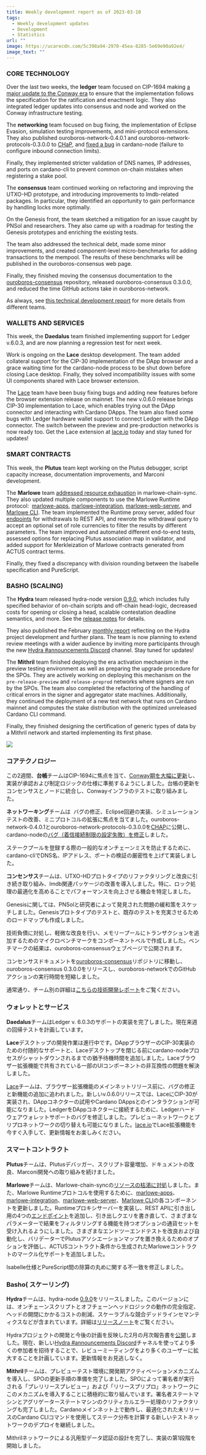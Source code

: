 ```yaml
---
title: Weekly development report as of 2023-03-10
tags:
  - Weekly development updates
  - Development
  - Statistics
url: ""
image: https://ucarecdn.com/5c398a94-2970-45ea-8285-5e69e90a92e4/
image_text: ""
---
```


### CORE TECHNOLOGY

Over the last two weeks, the **ledger** team focused on CIP-1694 making [a major update to the Conway era](https://github.com/input-output-hk/cardano-ledger/pull/3291) to ensure that the implementation follows the specification for the ratification and enactment logic. They also integrated ledger updates into consensus and node and worked on the Conway infrastructure testing. 

The **networking** team ​​focused on bug fixing, the implementation of Eclipse Evasion, simulation testing improvements, and mini-protocol extensions. They also published ouroboros-network-0.4.0.1 and ouroboros-network-protocols-0.3.0.0 to [CHaP](https://github.com/input-output-hk/cardano-haskell-packages/pull/147), and [fixed a bug](https://github.com/input-output-hk/cardano-node/pull/4902) in cardano-node (failure to configure inbound connection limits). 

Finally, they implemented stricter validation of DNS names, IP addresses, and ports on cardano-cli to prevent common on-chain mistakes when registering a stake pool.

The **consensus** team continued working on refactoring and improving the UTXO-HD prototype, and introducing improvements to lmdb-related packages. In particular, they identified an opportunity to gain performance by handling locks more optimally.

On the Genesis front, the team sketched a mitigation for an issue caught by PNSol and researchers. They also came up with a roadmap for testing the Genesis prototypes and enriching the existing tests.

The team also addressed the technical debt, made some minor improvements, and created component-level micro-benchmarks for adding transactions to the mempool. The results of these benchmarks will be published in the ouroboros-consensus web page.

Finally, they finished moving the consensus documentation to the [ouroboros-consensus](https://github.com/input-output-hk/ouroboros-consensus#readme) repository, released ouroboros-consensus 0.3.0.0, and reduced the time GitHub actions take in ouroboros-network.

As always, see [this technical development report](https://input-output-hk.github.io/cardano-updates/archive) for more details from different teams.

### WALLETS AND SERVICES 

This week, the **Daedalus** team finished implementing support for Ledger v.6.0.3, and are now planning a regression test for next week.

Work is ongoing on the **Lace** desktop development. The team added collateral support for the CIP-30 implementation of the DApp browser and a grace waiting time for the cardano-node process to be shut down before closing Lace desktop. Finally, they solved incompatibility issues with some UI components shared with Lace browser extension.

The [Lace](https://www.lace.io/) team have been busy fixing bugs and adding new features before the browser extension release on mainnet. The new v.0.6.0 release brings CIP-30 implementation to Lace, which enables trying out the DApp connector and interacting with Cardano DApps. The team also fixed some bugs with Ledger hardware wallet support to connect Ledger with the DApp connector. The switch between the preview and pre-production networks is now ready too. Get the Lace extension at [lace.io](//lace.io) today and stay tuned for updates!

### SMART CONTRACTS

This week, the **Plutus** team kept working on the Plutus debugger, script capacity increase, documentation improvements, and Marconi development. 

The **Marlowe** team [addressed resource exhaustion](https://github.com/input-output-hk/marlowe-cardano/pull/501) in marlowe-chain-sync. They also updated multiple components to use the Marlowe Runtime protocol:  [marlowe-apps](https://github.com/input-output-hk/marlowe-cardano/pull/500), [marlowe-integration](https://github.com/input-output-hk/marlowe-cardano/pull/503), [marlowe-web-server](https://github.com/input-output-hk/marlowe-cardano/pull/504), and [Marlowe CLI](https://github.com/input-output-hk/marlowe-cardano/commit/d8b59409c). The team implemented the Runtime proxy server, added four [endpoints](https://github.com/input-output-hk/marlowe-cardano/pull/508) for withdrawals to REST API, and rewrote the withdrawal query to accept an optional set of role currencies to filter the results by different parameters. The team improved and automated different end-to-end tests, assessed options for replacing Plutus association map in validator, and added support for Merkleization of Marlowe contracts generated from ACTUS contract terms.

Finally, they fixed a discrepancy with division rounding between the Isabelle specification and PureScript.

### BASHO (SCALING)

The **Hydra** team released hydra-node version [0.9.0](https://github.com/input-output-hk/hydra/releases/tag/0.9.0), which includes fully specified behavior of on-chain scripts and off-chain head-logic, decreased costs for opening or closing a head, scalable contestation deadline semantics, and more. See the [release notes](https://github.com/input-output-hk/hydra/releases/tag/0.9.0) for details.

They also published the February [monthly report](https://hydra.family/head-protocol/monthly/2023-02/) reflecting on the Hydra project development and further plans. The team is now planning to extend review meetings with a wider audience by inviting more participants through the new [Hydra #announcements Discord](https://discord.gg/Bwdy2jNdm2) channel. Stay tuned for updates!

The **Mithril** team finished deploying the era activation mechanism in the preview testing environment as well as preparing the upgrade procedure for the SPOs. They are actively working on deploying this mechanism on the `pre-release-preview` and `release-preprod` networks where signers are run by the SPOs. The team also completed the refactoring of the handling of critical errors in the signer and aggregator state machines. Additionally, they continued the deployment of a new test network that runs on Cardano mainnet and computes the stake distribution with the optimized unreleased Cardano CLI command.

Finally, they finished designing the certification of generic types of data by a Mithril network and started implementing its first phase.

![](https://lh3.googleusercontent.com/AKxrE5UJIAlcZJZmsKVy6Pbysr-x70Obku_QfnUmEkIleDpQLYoD41pqn2HtD9itiCZ1ltyGbkq6kCxa-37nFmLEZ8SEz2ItKH1Ce4XTmmcf9BDWTyIvrmKhyUPNYaS-9pDpmHg8oMrs)

### コアテクノロジー

この2週間、**台帳**チームはCIP-1694に焦点を当て、[Conway期を大幅に更新](https://github.com/input-output-hk/cardano-ledger/pull/3291)し、実装が承認および制定ロジックの仕様に準拠するようにしました。台帳の更新をコンセンサスとノードに統合し、Conwayインフラのテストに取り組みました。 

**ネットワーキング**チームは  バグの修正、Eclipse回避の実装、シミュレーションテストの改善、ミニプロトコルの拡張に焦点を当てました。ouroboros-network-0.4.0.1とouroboros-network-protocols-0.3.0.0を[CHAP](https://github.com/input-output-hk/cardano-haskell-packages/pull/147)に公開し、cardano-nodeの[バグ（着信接続制限の設定失敗）を修正](https://github.com/input-output-hk/cardano-node/pull/4902)しました。 

ステークプールを登録する際の一般的なオンチェーンミスを防止するために、cardano-cliでDNS名、IPアドレス、ポートの検証の厳密性を上げて実装しました。

**コンセンサス**チームは、UTXO-HDプロトタイプのリファクタリングと改良に引き続き取り組み、lmdb関連パッケージの改善を導入しました。特に、ロック処理の最適化を高めることでパフォーマンスを向上させる機会を特定しました。

Genesisに関しては、PNSolと研究者によって発見された問題の緩和策をスケッチしました。Genesisプロトタイプのテストと、既存のテストを充実させるためのロードマップも作成しました。

技術負債に対処し、軽微な改良を行い、メモリープールにトランザクションを追加するためのマイクロベンチマークをコンポーネントベルで作成しました。ベンチマークの結果は、ouroboros-consensusウェブページで公開されます。

コンセンサスドキュメントを[ouroboros-consensus](https://github.com/input-output-hk/ouroboros-consensus%23readme)リポジトリに移動し、ouroboros-consensus 0.3.0.0をリリースし、ouroboros-networkでのGitHubアクションの実行時間を短縮しました。

通常通り、チーム別の詳細は[こちらの技術開発レポート](https://input-output-hk.github.io/cardano-updates/archive)をご覧ください。

### ウォレットとサービス 

**Daedalus**チームはLedger v. 6.0.3のサポートの実装を完了しました。現在来週の回帰テストを計画しています。

**Lace**デスクトップの開発作業は進行中です。DAppブラウザーのCIP-30実装のための付随的なサポートと、Laceデスクトップを閉じる前にcardano-nodeプロセスがシャットダウンされるまでの猶予待機時間を追加しました。Laceブラウザー拡張機能で共有されている一部のUIコンポーネントの非互換性の問題を解決しました。

[Lace](https://www.lace.io/)チームは、ブラウザー拡張機能のメインネットリリース前に、バグの修正と新機能の追加に追われました。新しいv.0.6.0リリースでは、LaceにCIP-30が実装され、DAppコネクターの試用やCardano DAppsとのインタラクションが可能になりました。LedgerをDAppコネクターに接続するために、Ledgerハードウェアウォレットサポートのバグを修正しました。プレビューネットワークとプリプロネットワークの切り替えも可能になりました。[lace.io](//lace.io)でLace拡張機能を今すぐ入手して、更新情報をお楽しみください。

### スマートコントラクト

**Plutus**チームは、Plutusデバッガー、スクリプト容量増加、ドキュメントの改良、Marconi開発への取り組みを続けました。 

**Marlowe**チームは、Marlowe-chain-syncの[リソースの枯渇に対処](https://github.com/input-output-hk/marlowe-cardano/pull/501)しました。また、Marlowe Runtimeプロトコルを使用するために、[marlowe-apps](https://github.com/input-output-hk/marlowe-cardano/pull/500)、[marlowe-integration](https://github.com/input-output-hk/marlowe-cardano/pull/503)、[marlowe-web-server](https://github.com/input-output-hk/marlowe-cardano/pull/504)、[Marlowe CLI](https://github.com/input-output-hk/marlowe-cardano/commit/d8b59409c)の各コンポーネントを更新しました。Runtimeプロキシサーバーを実装し、REST APIに引き出し用の4つの[エンドポイント](https://github.com/input-output-hk/marlowe-cardano/pull/508)を追加し、引き出しクエリを書き直して、さまざまなパラメーターで結果をフィルタリングする機能を持つオプションの通貨セットを受け入れるようにしました。さまざまなエンドツーエンドテストを改良および自動化し、バリデーターでPlutusアソシエーションマップを置き換えるためのオプションを評価し、ACTUSコントラクト条件から生成されたMarloweコントラクトのマークル化サポートを追加しました。

Isabelle仕様とPureScript間の除算の丸めに関する不一致を修正しました。

### Basho( スケーリング)

**Hydra**チームは、hydra-node [0.9.0](https://github.com/input-output-hk/hydra/releases/tag/0.9.0)をリリースしました。このバージョンには、オンチェーンスクリプトとオフチェーンヘッドロジックの動作の完全指定、ヘッドの開閉にかかるコストの削減、スケーラブルな競合デッドラインセマンティクスなどが含まれています。詳細は[リリースノート](https://github.com/input-output-hk/hydra/releases/tag/0.9.0)をご覧ください。

Hydraプロジェクトの開発と今後の計画を反映した2月の月次報告書を[公開](https://hydra.family/head-protocol/monthly/2023-02/)しました。現在、新しい[Hydra #announcements Discord](https://discord.gg/Bwdy2jNdm2)チャネルを使ってより多くの参加者を招待することで、レビューミーティングをより多くのユーザーに拡大することを計画しています。更新情報をお見逃しなく。

**Mithril**チームは、プレビューテスト環境に開発期アクティベーションメカニズムを導入し、SPOの更新手順の準備を完了しました。SPOによって署名者が実行される「プレリリースプレビュー」および「リリースプリプロ」ネットワークにこのメカニズムを導入することに積極的に取り組んでいます。署名者ステートマシンとアグリゲーターステートマシンのクリティカルエラー処理のリファクタリングも完了しました。Cardanoメインネット上で動作し、最適化された未リリースのCardano CLIコマンドを使用してステーク分布を計算する新しいテストネットワークのデプロイを継続しました。

Mithrilネットワークによる汎用型データ認証の設計を完了し、実装の第1段階を開始しました。
